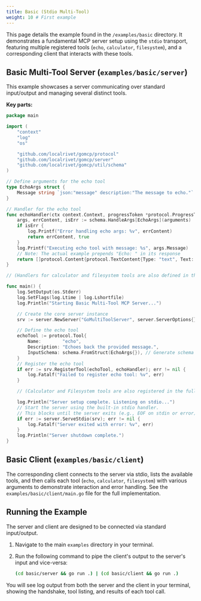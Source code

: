 ```yaml
---
title: Basic (Stdio Multi-Tool)
weight: 10 # First example
---
```


This page details the example found in the `/examples/basic` directory. It demonstrates a fundamental MCP server setup using the `stdio` transport, featuring multiple registered tools (`echo`, `calculator`, `filesystem`), and a corresponding client that interacts with these tools.

## Basic Multi-Tool Server (`examples/basic/server`)

This example showcases a server communicating over standard input/output and managing several distinct tools.

**Key parts:**

```go
package main

import (
	"context"
	"log"
	"os"

	"github.com/localrivet/gomcp/protocol"
	"github.com/localrivet/gomcp/server"
	"github.com/localrivet/gomcp/util/schema"
)

// Define arguments for the echo tool
type EchoArgs struct {
	Message string `json:"message" description:"The message to echo."`
}

// Handler for the echo tool
func echoHandler(ctx context.Context, progressToken *protocol.ProgressToken, arguments any) (content []protocol.Content, isError bool) {
	args, errContent, isErr := schema.HandleArgs[EchoArgs](arguments)
	if isErr {
		log.Printf("Error handling echo args: %v", errContent)
		return errContent, true
	}
	log.Printf("Executing echo tool with message: %s", args.Message)
	// Note: The actual example prepends "Echo: " in its response
	return []protocol.Content{protocol.TextContent{Type: "text", Text: args.Message}}, false
}

// (Handlers for calculator and filesystem tools are also defined in the full example)

func main() {
	log.SetOutput(os.Stderr)
	log.SetFlags(log.Ltime | log.Lshortfile)
	log.Println("Starting Basic Multi-Tool MCP Server...")

	// Create the core server instance
	srv := server.NewServer("GoMultiToolServer", server.ServerOptions{})

	// Define the echo tool
	echoTool := protocol.Tool{
		Name:        "echo",
		Description: "Echoes back the provided message.",
		InputSchema: schema.FromStruct(EchoArgs{}), // Generate schema from struct
	}
	// Register the echo tool
	if err := srv.RegisterTool(echoTool, echoHandler); err != nil {
		log.Fatalf("Failed to register echo tool: %v", err)
	}

	// (Calculator and Filesystem tools are also registered in the full example)

	log.Println("Server setup complete. Listening on stdio...")
	// Start the server using the built-in stdio handler.
	// This blocks until the server exits (e.g., EOF on stdin or error).
	if err := server.ServeStdio(srv); err != nil {
		log.Fatalf("Server exited with error: %v", err)
	}
	log.Println("Server shutdown complete.")
}
```

## Basic Client (`examples/basic/client`)

The corresponding client connects to the server via stdio, lists the available tools, and then calls each tool (`echo`, `calculator`, `filesystem`) with various arguments to demonstrate interaction and error handling. See the `examples/basic/client/main.go` file for the full implementation.

## Running the Example

The server and client are designed to be connected via standard input/output.

1.  Navigate to the main `examples` directory in your terminal.
2.  Run the following command to pipe the client's output to the server's input and vice-versa:

    ```bash
    (cd basic/server && go run .) | (cd basic/client && go run .)
    ```

You will see log output from both the server and the client in your terminal, showing the handshake, tool listing, and results of each tool call.
